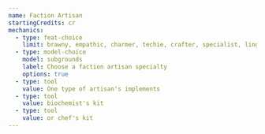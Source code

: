 ```yaml
---
name: Faction Artisan
startingCredits: cr
mechanics:
  - type: feat-choice
    limit: brawny, empathic, charmer, techie, crafter, specialist, linguist, haggler
  - type: model-choice
    model: subgrounds
    label: Choose a faction artisan specialty
    options: true
  - type: tool
    value: One type of artisan's implements
  - type: tool
    value: biochemist's kit
  - type: tool
    value: or chef's kit
---
```

